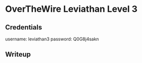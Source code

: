 # OverTheWire Leviathan Level 3

## Credentials
username: leviathan3
password: Q0G8j4sakn

## Writeup
